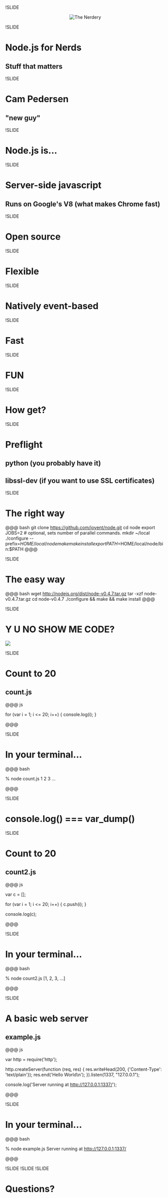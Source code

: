 !SLIDE

<div style="text-align: center;">
	<img src="images/nerdery.png" alt="The Nerdery"/>
</div>

!SLIDE

# Node.js for Nerds
## Stuff that matters

!SLIDE

# Cam Pedersen
## "new guy"

!SLIDE

# Node.js is...

!SLIDE

# Server-side javascript
## Runs on Google's V8 (what makes Chrome fast)

!SLIDE

# Open source

!SLIDE

# Flexible

!SLIDE

# Natively event-based

!SLIDE

# Fast

!SLIDE

# FUN

!SLIDE

# How get?

!SLIDE

# Preflight
## python (you probably have it)
## libssl-dev (if you want to use SSL certificates)

!SLIDE

# The right way

@@@ bash
git clone https://github.com/joyent/node.git
cd node
export JOBS=2 # optional, sets number of parallel commands.
mkdir ~/local
./configure --prefix=$HOME/local/node
make
make install
export PATH=$HOME/local/node/bin:$PATH
@@@

!SLIDE

# The easy way

@@@ bash
wget http://nodejs.org/dist/node-v0.4.7.tar.gz
tar -xzf node-v0.4.7.tar.gz
cd node-v0.4.7
./configure && make && make install
@@@

!SLIDE

# Y U NO SHOW ME CODE?
<img src="images/yuno.jpg" />

!SLIDE

# Count to 20
## count.js

@@@ js

for (var i = 1; i <= 20; i++) {
  console.log(i);
}

@@@

!SLIDE

# In your terminal...

@@@ bash

% node count.js
1
2
3
...

@@@

!SLIDE

# console.log() === var_dump()

!SLIDE

# Count to 20
## count2.js

@@@ js

var c = [];

for (var i = 1; i <= 20; i++) {
  c.push(i);
}

console.log(c);

@@@

!SLIDE

# In your terminal...

@@@ bash

% node count2.js
[1, 2, 3, ...]

@@@

!SLIDE

# A basic web server
## example.js

@@@ js

var http = require('http');

http.createServer(function (req, res) {
  res.writeHead(200, {'Content-Type': 'text/plain'});
  res.end('Hello World\n');
}).listen(1337, "127.0.0.1");

console.log('Server running at http://127.0.0.1:1337/');

@@@

!SLIDE

# In your terminal...

@@@ bash

% node example.js
Server running at http://127.0.0.1:1337/

@@@

!SLIDE
!SLIDE
!SLIDE

# Questions?

[nerdery]: images/nerdery.png
